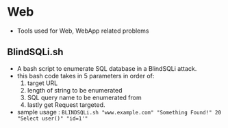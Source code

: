 # Web
* Tools used for Web, WebApp related problems

## BlindSQLi.sh
* A bash script to enumerate SQL database in a BlindSQLi attack.
* this bash code takes in 5 parameters in order of: 
  1. target URL
  2. length of string to be enumerated 
  3. SQL query name to be enumerated from 
  4. lastly get Request targeted.
* sample usage : `BLINDSQLi.sh "www.example.com" "Something Found!" 20 "Select user()" "id=1'"`
 
